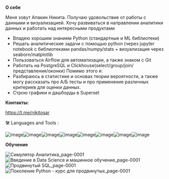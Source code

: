 **О себе**

Меня зовут Апакин Никита. Получаю удовольствие от работы с данными и визуализацией. Хочу развиваться в направлении
аналитики данных и работать над интересными продуктами
- Владею хорошим знанием Python (стандартные и ML библиотеки) 
- Решать аналитические задачи с помощью python (через jupyter notebook с библиотеками
pandas/numpy/stats + визуализация через seaborn/matplotlib
- Пользоваться Airflow для автоматизации, а также знаком с Git
- Работать на PostgreSQL и Clickhouse(select/group/join/представления/оконки)
Помимо этого я:
- Разбираюсь в статистике и основах теории вероятности, а также могу рассказать про А/Б тесты и про применение различных критериев для оценки данных.
- Cтрою графики и дашборды в Superset

**Контакты:**

https://t.me/nikitosar




🛠️ Languages and Tools :

![image](https://user-images.githubusercontent.com/123862701/222955831-ab064fa7-d6c1-4184-931a-fe50dae33cc9.png)![image](https://user-images.githubusercontent.com/123862701/222955866-24439249-2c03-49a1-a56e-1ada44a1eb9f.png)![image](https://user-images.githubusercontent.com/123862701/222955878-adf9685d-aaf8-4c63-bb52-86c821263ff4.png)![image](https://user-images.githubusercontent.com/123862701/222955928-6f769373-9171-4c88-8448-3c343af70bbd.png)![image](https://user-images.githubusercontent.com/123862701/222955935-12229ffa-f999-4ff3-97b6-f75fe6374b78.png)![image](https://user-images.githubusercontent.com/123862701/222955944-3b0908c2-0a36-4153-b3c8-803a068925b1.png)![image](https://user-images.githubusercontent.com/123862701/222956037-5ebacd1d-e8ab-4bf6-b806-406413b5aa1d.png)![image](https://user-images.githubusercontent.com/123862701/222956280-d4e88f2e-19ea-4b29-818c-5663de3aa84a.png)








**Обучение**

![Симулятор Аналитика_page-0001](https://user-images.githubusercontent.com/123862701/215561381-9091cf9f-c85b-43d2-8d27-10afe794cb39.jpg)
![Введение в Data Science и машинное обучение_page-0001](https://user-images.githubusercontent.com/123862701/215561726-16658b2c-927d-4095-bf95-1c5cb2edac70.jpg)
![Продвинутый SQL_page-0001](https://user-images.githubusercontent.com/123862701/215561734-3e6d2ec9-a7a6-4500-98f8-1ce050f8a0b0.jpg)
![Поколение Python - курс для продвинутых_page-0001](https://user-images.githubusercontent.com/123862701/215561738-05f1b845-91b8-4223-bfdc-15212d17ca88.jpg)
